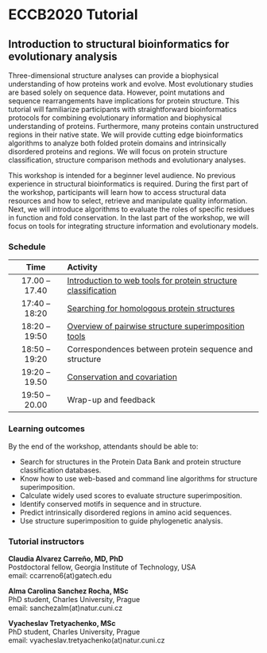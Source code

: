 # ECCB2020 Tutorial
##  Introduction to structural bioinformatics for evolutionary analysis
Three-dimensional structure analyses can provide a biophysical understanding of how proteins work and evolve. Most evolutionary studies are based solely on sequence data. However, point mutations and sequence rearrangements have implications for protein structure. This tutorial will familiarize participants with straightforward bioinformatics protocols for combining evolutionary information and biophysical understanding of proteins. Furthermore, many proteins contain unstructured regions in their native state. We will provide cutting edge bioinformatics algorithms to analyze both folded protein domains and intrinsically disordered proteins and regions. We will focus on protein structure classification, structure comparison methods and evolutionary analyses.  

This workshop is intended for a beginner level audience. No previous experience in structural bioinformatics is required. During the first part of the workshop, participants will learn how to access structural data resources and how to select, retrieve and manipulate quality information. Next, we will introduce algorithms to evaluate the roles of specific residues in function and fold conservation. In the last part of the workshop, we will focus on tools for integrating structure information and evolutionary models.

### Schedule

| Time          | Activity |
| :-----------: | :-----|
| 17.00 – 17.40 | [Introduction to web tools for protein structure classification](https://github.com/Claualvarez/ECCB2020/blob/master/Introduction.md) |
| 17:40 – 18:20 | [Searching for homologous protein structures](https://github.com/Claualvarez/ECCB2020/blob/master/Searching.md) |
| 18:20 – 19:50 | [Overview of pairwise structure superimposition tools](https://github.com/Claualvarez/ECCB2020/blob/master/Superimposition.md) |
| 18:50 – 19:20 | Correspondences between protein sequence and structure |
| 19:20 – 19.50 | [Conservation and covariation](https://github.com/Claualvarez/ECCB2020/blob/master/Conservation_and_covariation.md) |
| 19:50 – 20.00 | Wrap-up and feedback | 

 
### Learning outcomes
By the end of the workshop, attendants should be able to:
- Search for structures in the Protein Data Bank and protein structure classification databases.
- Know how to use web-based and command line algorithms for structure superimposition.
- Calculate widely used scores to evaluate structure superimposition.
- Identify conserved motifs in sequence and in structure.
- Predict intrinsically disordered regions in amino acid sequences.
- Use structure superimposition to guide phylogenetic analysis.

### Tutorial instructors
**Claudia Alvarez Carreño, MD, PhD** \
Postdoctoral fellow, Georgia Institute of Technology, USA\
email: ccarreno6(at)gatech.edu	

**Alma Carolina Sanchez Rocha, MSc** \
PhD student, Charles University, Prague\
email: sanchezalm(at)natur.cuni.cz

**Vyacheslav Tretyachenko, MSc** \
PhD student, Charles University, Prague\
email: vyacheslav.tretyachenko(at)natur.cuni.cz	
